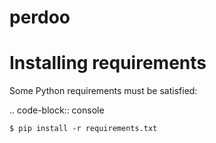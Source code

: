 # perdoo

# Installing requirements

Some Python requirements must be satisfied:

.. code-block:: console

    $ pip install -r requirements.txt
